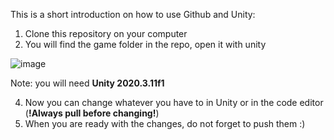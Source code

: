 This is a short introduction on how to use Github and Unity:
1. Clone this rеpository on your computer
2. You will find the game folder in the repo, open it with unity

 ![image](https://user-images.githubusercontent.com/79105432/174595398-c7d5e03f-6d0e-4c26-aeb3-9e4e210258f8.png)

Note: you will need **Unity 2020.3.11f1**

4. Now you can change whatever you have to in Unity or in the code editor (**!Always pull before changing!**)
5. When you are ready with the changes, do not forget to push them :)

